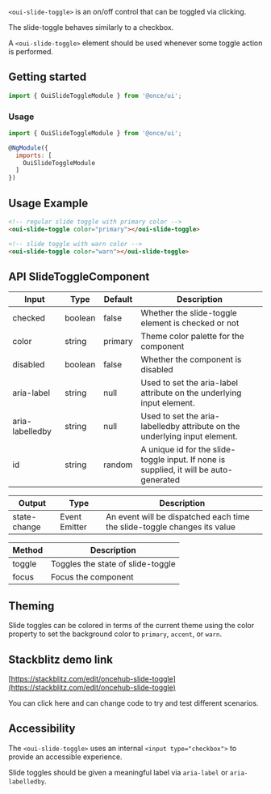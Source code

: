 `<oui-slide-toggle>` is an on/off control that can be toggled via clicking.

The slide-toggle behaves similarly to a checkbox.

A `<oui-slide-toggle>` element should be used whenever some toggle action is performed.

## Getting started

```js
import { OuiSlideToggleModule } from '@once/ui';
```

### Usage

```js
import { OuiSlideToggleModule } from '@once/ui';

@NgModule({
  imports: [
    OuiSlideToggleModule
  ]
})
```

## Usage Example

```html
<!-- regular slide toggle with primary color -->
<oui-slide-toggle color="primary"></oui-slide-toggle>

<!-- slide toggle with warn color -->
<oui-slide-toggle color="warn"></oui-slide-toggle>
```

## API SlideToggleComponent

| Input           | Type    | Default | Description                                                                            |
| --------------- | ------- | ------- | -------------------------------------------------------------------------------------- |
| checked         | boolean | false   | Whether the slide-toggle element is checked or not                                     |
| color           | string  | primary | Theme color palette for the component                                                  |
| disabled        | boolean | false   | Whether the component is disabled                                                      |
| aria-label      | string  | null    | Used to set the aria-label attribute on the underlying input element.                  |
| aria-labelledby | string  | null    | Used to set the aria-labelledby attribute on the underlying input element.             |
| id              | string  | random  | A unique id for the slide-toggle input. If none is supplied, it will be auto-generated |

| Output       | Type          | Description                                                              |
| ------------ | ------------- | ------------------------------------------------------------------------ |
| state-change | Event Emitter | An event will be dispatched each time the slide-toggle changes its value |

| Method | Description                       |
| ------ | --------------------------------- |
| toggle | Toggles the state of slide-toggle |
| focus  | Focus the component               |

## Theming

Slide toggles can be colored in terms of the current theme using the color property to set the background color to `primary`, `accent`, or `warn`.

## Stackblitz demo link

[https://stackblitz.com/edit/oncehub-slide-toggle](https://stackblitz.com/edit/oncehub-slide-toggle)

You can click here and can change code to try and test different scenarios.

## Accessibility

The `<oui-slide-toggle>` uses an internal `<input type="checkbox">` to provide an accessible experience.

Slide toggles should be given a meaningful label via `aria-label` or `aria-labelledby`.
